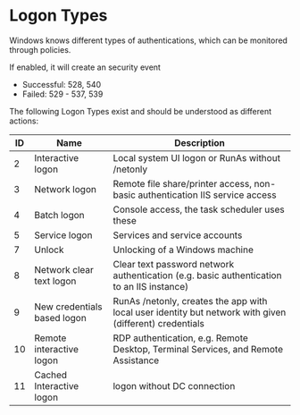 # Logon Types
Windows knows different types of authentications, which can be monitored through policies.

If enabled, it will create an security event
* Successful: 528, 540
* Failed: 529 - 537, 539

The following Logon Types exist and should be understood as different actions:

ID | Name | Description
---|------|------------
2 | Interactive logon | Local system UI logon or RunAs without /netonly
3 | Network logon | Remote file share/printer access, non-basic authentication IIS service access
4 | Batch logon | Console access, the task scheduler uses these
5 | Service logon | Services and service accounts
7 | Unlock | Unlocking of a Windows machine
8 | Network clear text logon | Clear text password network authentication (e.g. basic authentication to an IIS instance)
9 | New credentials based logon | RunAs /netonly, creates the app with local user identity but network with given (different) credentials
10 | Remote interactive logon | RDP authentication, e.g. Remote Desktop, Terminal Services, and Remote Assistance
11 | Cached Interactive logon | logon without DC connection
